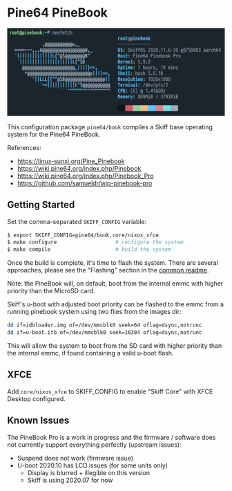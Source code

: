 # Pine64 PineBook

![](../../../resources/images/pinebook-screenshot.png)

This configuration package `pine64/book` compiles a Skiff base operating system
for the Pine64 PineBook.

References: 

 - https://linux-sunxi.org/Pine_Pinebook
 - https://wiki.pine64.org/index.php/Pinebook
 - https://wiki.pine64.org/index.php/Pinebook_Pro
 - https://github.com/samueldr/wip-pinebook-pro

## Getting Started

Set the comma-separated `SKIFF_CONFIG` variable:

```sh
$ export SKIFF_CONFIG=pine64/book,core/nixos_xfce
$ make configure                   # configure the system
$ make compile                     # build the system
```

Once the build is complete, it's time to flash the system. There are several
approaches, please see the "Flashing" section in the [common readme].

[common readme]: ../

Note: the PineBook will, on default, boot from the internal emmc with higher
priority than the MicroSD card.

Skiff's u-boot with adjusted boot priority can be flashed to the emmc from a
running pinebook system using two files from the images dir:

```sh
dd if=idbloader.img of=/dev/mmcblk0 seek=64 oflag=dsync,notrunc
dd if=u-boot.itb of=/dev/mmcblk0 seek=16384 oflag=dsync,notrunc
```

This will allow the system to boot from the SD card with higher priority than
the internal emmc, if found containing a valid u-boot flash.

## XFCE

Add `core/nixos_xfce` to SKIFF_CONFIG to enable "Skiff Core" with XFCE Desktop
configured.

## Known Issues

The PineBook Pro is a work in progress and the firmware / software does not
currently support everything perfectly (upstream issues):

 - Suspend does not work (firmware issue)
 - U-boot 2020.10 has LCD issues (for some units only)
   - Display is blurred + illegible on this version
   - Skiff is using 2020.07 for now

